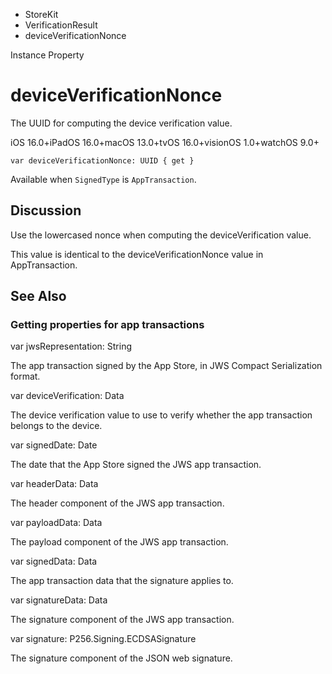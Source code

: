 

- StoreKit
- VerificationResult
-  deviceVerificationNonce 

Instance Property

# deviceVerificationNonce

The UUID for computing the device verification value.

iOS 16.0+iPadOS 16.0+macOS 13.0+tvOS 16.0+visionOS 1.0+watchOS 9.0+

``` source
var deviceVerificationNonce: UUID { get }
```

Available when `SignedType` is `AppTransaction`.

## Discussion

Use the lowercased nonce when computing the deviceVerification value.

This value is identical to the deviceVerificationNonce value in AppTransaction.

## See Also

### Getting properties for app transactions

var jwsRepresentation: String

The app transaction signed by the App Store, in JWS Compact Serialization format.

var deviceVerification: Data

The device verification value to use to verify whether the app transaction belongs to the device.

var signedDate: Date

The date that the App Store signed the JWS app transaction.

var headerData: Data

The header component of the JWS app transaction.

var payloadData: Data

The payload component of the JWS app transaction.

var signedData: Data

The app transaction data that the signature applies to.

var signatureData: Data

The signature component of the JWS app transaction.

var signature: P256.Signing.ECDSASignature

The signature component of the JSON web signature.

